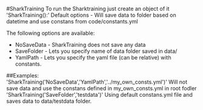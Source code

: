#SharkTraining
To run the Sharktraining just create an object of it
'SharkTraining():'
  Default options - Will save data to folder based on datetime
                    and use constans from code/constants.yml

The following options are available:
* NoSaveData - SharkTraining does not save any data
* SaveFolder - Lets you specify name of data folder saved in data/
* YamlPath - Lets you specify the yaml file (can be relative) with constants.

##Examples:
'SharkTraining('NoSaveData','YamlPath','../my_own_consts.yml')'
    Will not save data and use the constans defined in my_own_consts.yml in root fodler
'SharkTraining('SaveFolder','testdata')'
    Using default constans.yml file and saves data to data/testdata folder.
